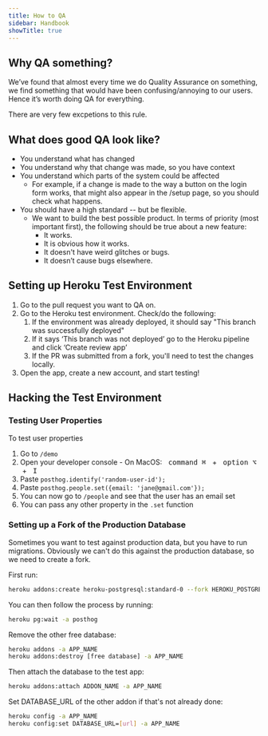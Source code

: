 ```yaml
---
title: How to QA
sidebar: Handbook
showTitle: true
---
```


## Why QA something?

We’ve found that almost every time we do Quality Assurance on something, we find something that would have been confusing/annoying to our users. Hence it’s worth doing QA for everything. 

There are very few excpetions to this rule.

## What does good QA look like?
- You understand what has changed
- You understand why that change was made, so you have context
- You understand which parts of the system could be affected
    - For example, if a change is made to the way a button on the login form works, that might also appear in the /setup page, so you should check what happens.
- You should have a high standard -- but be flexible.
    - We want to build the best possible product. In terms of priority (most important first), the following should be true about a new feature:
        - It works.
        - It is obvious how it works.
        - It doesn't have weird glitches or bugs.
        - It doesn’t cause bugs elsewhere.


## Setting up Heroku Test Environment 

1. Go to the pull request you want to QA on. 
2. Go to the Heroku test environment.
    Check/do the following:
    1. If the environment was already deployed, it should say "This branch was successfully deployed"
    1. If it says ‘This branch was not deployed’ go to the Heroku pipeline and click ‘Create review app’
    1. If the PR was submitted from a fork, you'll need to test the changes locally. 
3. Open the app, create a new account, and start testing!


## Hacking the Test Environment

### Testing User Properties

To test user properties
1. Go to `/demo`
2. Open your developer console - On MacOS: <kbd class="kbd-keys">&nbsp;command ⌘ </kbd>&nbsp;+ <kbd class="kbd-keys">&nbsp;option ⌥ </kbd>&nbsp;+ <kbd class="kbd-keys">&nbsp;I&nbsp;</kbd>
3. Paste `posthog.identify('random-user-id');`
4. Paste `posthog.people.set({email: 'jane@gmail.com'});`
5. You can now go to `/people` and see that the user has an email set
6. You can pass any other property in the `.set` function

### Setting up a Fork of the Production Database

Sometimes you want to test against production data, but you have to run migrations. Obviously we can't do this against the production database, so we need to create a fork.

First run:
```bash
heroku addons:create heroku-postgresql:standard-0 --fork HEROKU_POSTGRESQL_TEAL --fast --app posthog
```

You can then follow the process by running:
```bash
heroku pg:wait -a posthog
```

Remove the other free database:
```bash
heroku addons -a APP_NAME
heroku addons:destroy [free database] -a APP_NAME
```

Then attach the database to the test app:
```bash
heroku addons:attach ADDON_NAME -a APP_NAME
```

Set DATABASE_URL of the other addon if that's not already done:
```bash
heroku config -a APP_NAME
heroku config:set DATABASE_URL=[url] -a APP_NAME
```
